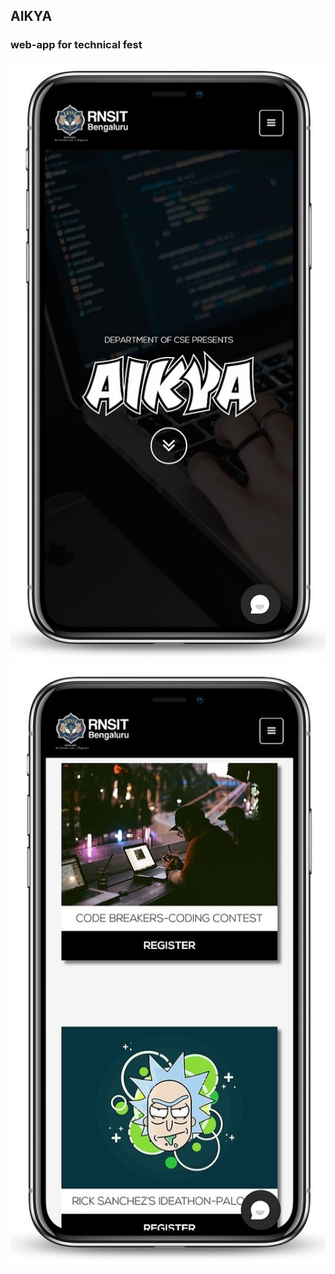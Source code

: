 ## AIKYA
### web-app for technical fest

![AIKYA iPhone X](/images/iphonexaikya.jpeg)  ![AIKYA iPhone X](/images/iphonexaikya2.jpeg)
